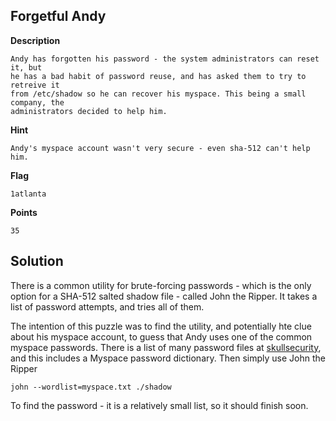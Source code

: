 ## Forgetful Andy

__Description__

```
Andy has forgotten his password - the system administrators can reset it, but
he has a bad habit of password reuse, and has asked them to try to retreive it
from /etc/shadow so he can recover his myspace. This being a small company, the
administrators decided to help him.
```

__Hint__

```
Andy's myspace account wasn't very secure - even sha-512 can't help him.
```

__Flag__

```
1atlanta
```

__Points__

```
35
```

## Solution

There is a common utility for brute-forcing passwords - which is the only
option for a SHA-512 salted shadow file - called John the Ripper. It takes a
list of password attempts, and tries all of them.

The intention of this puzzle was to find the utility, and potentially hte clue
about his myspace account, to guess that Andy uses one of the common myspace
passwords. There is a list of many password files at
[skullsecurity](https://wiki.skullsecurity.org/Passwords), and this includes a
Myspace password dictionary. Then simply use John the Ripper
```
john --wordlist=myspace.txt ./shadow
```
To find the password - it is a relatively small list, so it should finish soon.
